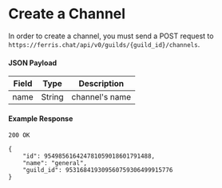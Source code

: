 # Create a Channel

In order to create a channel, you must send a POST request to `https://ferris.chat/api/v0/guilds/{guild_id}/channels`.

#### JSON Payload
| Field | Type | Description |
| ----- | ---- | ----------- |
| name | String | channel's name |

#### Example Response

```
200 OK

{
    "id": 954985616424781059018601791488,
    "name": "general",
    "guild_id": 953168419309560759306499915776
}
```